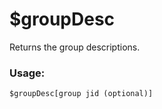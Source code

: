 # $groupDesc

Returns the group descriptions.

### Usage:

```plain
$groupDesc[group jid (optional)]
```
